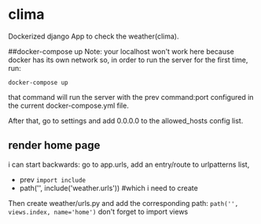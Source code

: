 # clima
Dockerized django App to check the weather(clima).

##docker-compose up
Note: your localhost won't work here because docker has its own network so,
in order to run the server for the first time, run:

`docker-compose up`

that command will run the server with the prev command:port configured in the current docker-compose.yml file.

After that, go to settings and add 0.0.0.0 to the allowed_hosts config list.

## render home page
i can start backwards:
go to app.urls, add an entry/route to urlpatterns list, 
- prev `import include`
- path('', include('weather.urls')) #which i need to create

Then create weather/urls.py and add the corresponding path:
`path('', views.index, name='home')`
don't forget to import views



